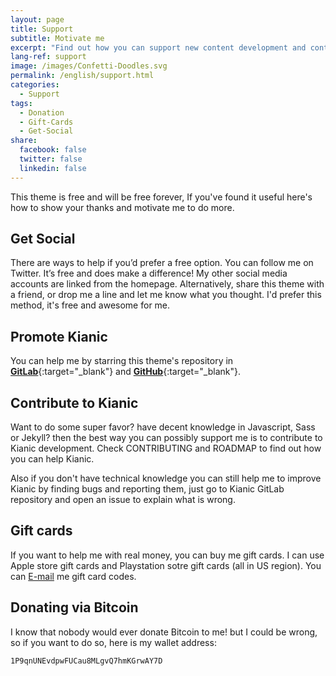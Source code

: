 ```yaml
---
layout: page
title: Support
subtitle: Motivate me
excerpt: "Find out how you can support new content development and contribute to the running costs of MahdiBaghbani.ir"
lang-ref: support
image: /images/Confetti-Doodles.svg
permalink: /english/support.html
categories:
  - Support
tags:
  - Donation
  - Gift-Cards
  - Get-Social
share:
  facebook: false
  twitter: false
  linkedin: false
---
```


This theme is free and will be free forever, If you've found it useful here's how to show your thanks and motivate me to do more.

## Get Social
There are ways to help if you’d prefer a free option. You can follow me on Twitter. It’s free and does make a difference!
My other social media accounts are linked from the homepage. Alternatively, share this theme with a friend, or drop me 
a line and let me know what you thought. I'd prefer this method, it's free and awesome for me.

## Promote Kianic
You can help me by starring this theme's repository in
[**<i class="fab fa-gitlab kianic-icon-gitlab" aria-hidden="true"></i> GitLab**](https://gitlab.com/Azadeh-Afzar/Web-Development/Kianic-Jekyll-Theme "Kianic Jekyll Theme"){:target="_blank"} and
[**<i class="fab fa-github kianic-icon-github" aria-hidden="true"></i> GitHub**](https://github.com/Azadeh-Afzar/Kianic-Jekyll-Theme "Kianic Jekyll Theme"){:target="_blank"}.

## Contribute to Kianic
Want to do some super favor? have decent knowledge in <i class="fab fa-js kianic-icon-javascript" aria-hidden="true"></i> Javascript,
<i class="fab fa-sass kianic-icon-sass" aria-hidden="true"></i> Sass or <i class="simple-icons simple-icons-jekyll kianic-simple-icon-jekyll"></i> Jekyll?
then the best way you can possibly support me is to contribute to Kianic development.
Check CONTRIBUTING and ROADMAP to find out how you can help Kianic.

Also if you don't have technical knowledge you can still help me to improve Kianic by finding bugs and reporting them, just go to Kianic GitLab repository and open an issue to explain what is wrong.

## Gift cards
If you want to help me with real money, you can buy me gift cards. I can use
<i class="fab fa-apple" aria-hidden="true"></i> Apple store gift cards and <i class="fab fa-playstation kianic-icon-playstation" aria-hidden="true"></i>
Playstation sotre gift cards (all in US region). You can
<a href="mailto:{{ site.protonmail }}" target="_blank"><i class="simple-icons simple-icons-protonmail kianic-simple-icon-protonmail"></i> E-mail</a>
 me gift card codes.

## Donating via Bitcoin
I know that nobody would ever donate
<i class="fab fa-bitcoin kianic-icon-bitcoin" aria-hidden="true"></i>
Bitcoin to me! but I could be wrong, so if you want to do so, here is my wallet address:

`1P9qnUNEvdpwFUCau8MLgvQ7hmKGrwAY7D`

